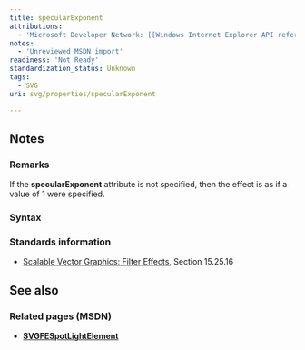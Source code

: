 ```yaml
---
title: specularExponent
attributions:
  - 'Microsoft Developer Network: [[Windows Internet Explorer API reference](http://msdn.microsoft.com/en-us/library/ie/hh828809%28v=vs.85%29.aspx) Article]'
notes:
  - 'Unreviewed MSDN import'
readiness: 'Not Ready'
standardization_status: Unknown
tags:
  - SVG
uri: svg/properties/specularExponent

---
```

## Notes

### Remarks

If the **specularExponent** attribute is not specified, then the effect is as if a value of 1 were specified.

### Syntax

### Standards information

-   [Scalable Vector Graphics: Filter Effects](http://go.microsoft.com/fwlink/p/?linkid=226062), Section 15.25.16

## See also

### Related pages (MSDN)

-   [**SVGFESpotLightElement**](/svg/elements/feSpotlight)
